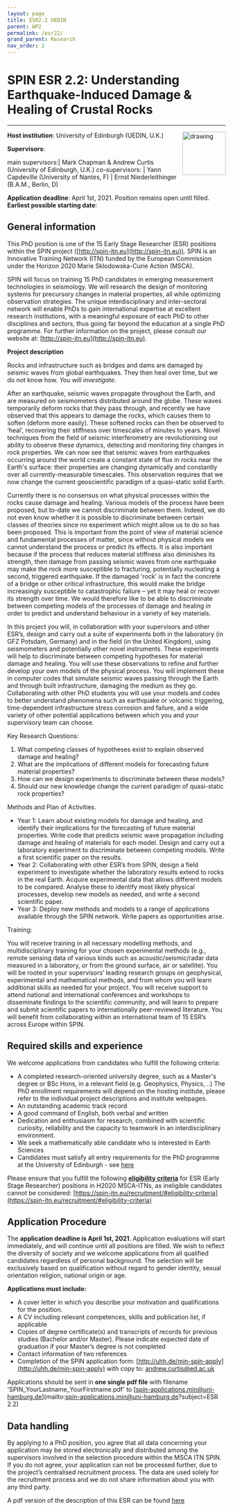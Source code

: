 ```yaml
---
layout: page
title: ESR2.2 UEDIN
parent: WP2
permalink: /esr22/
grand_parent: Research
nav_order: 2
---
```


# SPIN ESR 2.2: Understanding Earthquake-Induced Damage & Healing of Crustal Rocks
----

__Host institution__:  University of Edinburgh (UEDIN, U.K.)  <img src="/assets/images/partners-logos/UEDIN_logo.svg" alt="drawing" width="100" style="float:right"/>

__Supervisors__: 
		  
main supervisors:| Mark Chapman & Andrew Curtis (University of Edinburgh, U.K.)
co-supervisors: | Yann Capdeville (University of Nantes, F)
| Ernst Niederleithinger (B.A.M., Berlin, D)

__Application deadline__: April 1st, 2021. Position remains open until filled.  
__Earliest possible starting date__: 

## General information

This PhD position is one of the 15 Early Stage Researcher (ESR) positions within the SPIN project ([http://spin-itn.eu](http://spin-itn.eu)). SPIN is an Innovative Training Network (ITN) funded by the European Commission under the Horizon 2020 Marie Sklodowska-Curie Action (MSCA). 

SPIN will focus on training 15 PhD candidates in emerging measurement technologies in seismology. We will research the design of monitoring systems for precursory changes in material properties, all while optimizing observation strategies. The unique interdisciplinary and inter-sectoral network will enable PhDs to gain international expertise at excellent research institutions, with a meaningful exposure of each PhD to other disciplines and sectors, thus going far beyond the education at a single PhD programme. For further information on the project, please consult our website at: [http://spin-itn.eu](http://spin-itn.eu). 

__Project description__

Rocks and infrastructure such as bridges and dams are damaged by seismic waves from global earthquakes. They then heal over time, but we do not know how. _You will investigate_.

After an earthquake, seismic waves propagate throughout the Earth, and are measured on seismometers distributed around the globe. These waves temporarily deform rocks that they pass through, and recently we have observed that this appears to damage the rocks, which causes them to soften (deform more easily). These softened rocks can then be observed to ‘heal’, recovering their stiffness over timescales of minutes to years. Novel techniques from the field of seismic interferometry are revolutionising our ability to observe these dynamics, detecting and monitoring tiny changes in rock properties. We can now see that seismic waves from earthquakes occurring around the world create a constant state of flux in rocks near the Earth's surface: their properties are changing dynamically and constantly over all currently-measurable timescales. This observation requires that we now change the current geoscientific paradigm of a quasi-static solid Earth.

Currently there is no consensus on what physical processes within the rocks cause damage and healing. Various models of the process have been proposed, but to-date we cannot discriminate between them. Indeed, we do not even know whether it is possible to discriminate between certain classes of theories since no experiment which might allow us to do so has been proposed. This is important from the point of view of material science and fundamental processes of matter, since without physical models we cannot understand the process or predict its effects. It is also important because if the process that reduces material stiffness also diminishes its strength, then damage from passing seismic waves from one earthquake may make the rock more susceptible to fracturing, potentially nucleating a second, triggered earthquake. If the damaged 'rock' is in fact the concrete of a bridge or other critical infrastructure, this would make the bridge increasingly susceptible to catastrophic failure – yet it may heal or recover its strength over time. We would therefore like to be able to discriminate between competing models of the processes of damage and healing in order to predict and understand behaviour in a variety of key materials. 

In this project you will, in collaboration with your supervisors and other ESR’s, design and carry out a suite of experiments both in the laboratory (in GFZ Potsdam, Germany) and in the field (in the United Kingdom), using seismometers and potentially other novel instruments. These experiments will help to discriminate between competing hypotheses for material damage and healing. You will use these observations to refine and further develop your own models of the physical process. You will implement these in computer codes that simulate seismic waves passing through the Earth and through built infrastructure, damaging the medium as they go. Collaborating with other PhD students you will use your models and codes to better understand phenomena such as earthquake or volcanic triggering, time-dependent infrastructure stress corrosion and failure, and a wide variety of other potential applications between which you and your supervisory team can choose.

Key Research Questions:

1.	What competing classes of hypotheses exist to explain observed damage and healing? 
2.	What are the implications of different models for forecasting future material properties?
3.	How can we design experiments to discriminate between these models?
4.	Should our new knowledge change the current paradigm of quasi-static rock properties?

Methods and Plan of Activities.

*	Year 1: Learn about existing models for damage and healing, and identify their implications for the forecasting of future material properties. Write code that predicts seismic wave propagation including damage and healing of materials for each model. Design and carry out a laboratory experiment to discriminate between competing models. Write a first scientific paper on the results. 
*	Year 2: Collaborating with other ESR’s from SPIN, design a field experiment to investigate whether the laboratory results extend to rocks in the real Earth. Acquire experimental data that allows different models to be compared. Analyse these to identify most likely physical processes, develop new models as needed, and write a second scientific paper. 
*	Year 3: Deploy new methods and models to a range of applications available through the SPIN network. Write papers as opportunities arise.

Training:

You will receive training in all necessary modelling methods, and multidisciplinary training for your chosen experimental methods (e.g., remote sensing data of various kinds such as acoustic/seismic/radar data measured in a laboratory, or from the ground surface, air or satellite). You will be rooted in your supervisors’ leading research groups on geophysical, experimental and mathematical methods, and from whom you will learn additional skills as needed for your project. You will receive support to attend national and international conferences and workshops to disseminate findings to the scientific community, and will learn to prepare and submit scientific papers to internationally peer-reviewed literature. You will benefit from collaborating within an international team of 15 ESR’s across Europe within SPIN. 

## Required skills and experience

We welcome applications from candidates who fulfill the following criteria:
*	A completed research-oriented university degree, such as a Master's degree or BSc Hons, in a relevant field (e.g. Geophysics, Physics, ..) The PhD enrollment requirements will depend on the hosting institute, please refer to the individual project descriptions and institute webpages.
*	An outstanding academic track record
*	A good command of English, both verbal and written
*	Dedication and enthusiasm for research, combined with scientific curiosity, reliability and the capacity to teamwork in an interdisciplinary environment.
*	We seek a mathematically able candidate who is interested in Earth Sciences
*   Candidates must satisfy all entry requirements for the PhD programme at the University of Edinburgh - see [here](https://www.ed.ac.uk/studying/postgraduate/degrees/index.php?r=site/view&edition=2021&id=69)
 

Please ensure that you fulfill the following [__eligibility criteria__](https://spin-itn.eu/recruitment/#eligibility-criteria) for ESR (Early Stage Researcher) positions in H2020 MSCA-ITNs, as ineligible candidates cannot be considered:
[https://spin-itn.eu/recruitment/#eligibility-criteria](https://spin-itn.eu/recruitment/#eligibility-criteria)
 
## Application Procedure

The __application deadline is April 1st, 2021__. Application evaluations will start immediately, and will continue until all positions are filled. We wish to reflect the diversity of society and we welcome applications from all qualified candidates regardless of personal background. The selection will be exclusively based on qualification without regard to gender identity, sexual orientation religion, national origin or age.

__Applications must include:__
 
*	A cover letter in which you describe your motivation and qualifications for the position.
*	A CV including relevant competences, skills and publication list, if applicable
*	Copies of degree certificate(s) and transcripts of records for previous studies (Bachelor and/or Master). Please indicate expected date of graduation if your Master’s degree is not completed
*	Contact information of two references
*	Completion of the SPIN application form: [http://uhh.de/min-spin-apply](http://uhh.de/min-spin-apply) with copy to: [andrew.curtis@ed.ac.uk](andrew.curtis@ed.ac.uk)

Applications should be sent in __one single pdf file__ with filename 'SPIN_YourLastname_YourFirstname.pdf' to [spin-applications.min@uni-hamburg.de](mailto:spin-applications.min@uni-hamburg.de?subject=ESR 2.2) 

## Data handling

By applying to a PhD position, you agree that all data concerning your application may be stored electronically and distributed among the supervisors involved in the selection procedure within the MSCA ITN SPIN. If you do not agree, your application can not be processed further, due to the project’s centralised recruitment process. The data are used solely for the recruitment process and we do not share information about you with any third party.  

A pdf version of the description of this ESR can be found [here](https://spin-itn.eu/assets/documents/SPIN_advert_ESR_2_2.pdf "ESR 2.2")  
